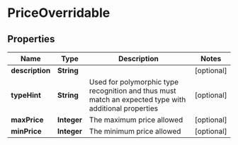 
# PriceOverridable

## Properties
Name | Type | Description | Notes
------------ | ------------- | ------------- | -------------
**description** | **String** |  |  [optional]
**typeHint** | **String** | Used for polymorphic type recognition and thus must match an expected type with additional properties |  [optional]
**maxPrice** | **Integer** | The maximum price allowed |  [optional]
**minPrice** | **Integer** | The minimum price allowed |  [optional]



